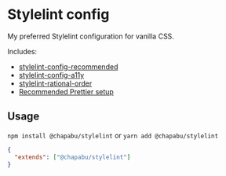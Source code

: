 # Stylelint config

My preferred Stylelint configuration for vanilla CSS.

Includes:

* [stylelint-config-recommended](https://www.npmjs.com/package/stylelint-config-standard)
* [stylelint-config-a11y](https://www.npmjs.com/package/stylelint-a11y)
* [stylelint-rational-order](https://www.npmjs.com/package/stylelint-config-rational-order)
* [Recommended Prettier setup](https://prettier.io/docs/en/integrating-with-linters.html#recommended-configuration-2)

## Usage

`npm install @chapabu/stylelint`  or `yarn add @chapabu/stylelint`

```json
{
  "extends": ["@chapabu/stylelint"]
}
```
